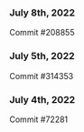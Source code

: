 ### July 8th, 2022

Commit #208855

### July 5th, 2022

Commit #314353


### July 4th, 2022

Commit #72281
